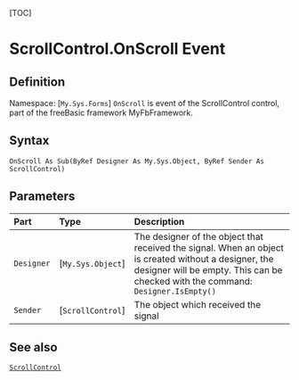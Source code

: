 [TOC]
# ScrollControl.OnScroll Event

## Definition
Namespace: [`My.Sys.Forms`]
`OnScroll` is event of the ScrollControl control, part of the freeBasic framework MyFbFramework.
## Syntax
```freeBasic
OnScroll As Sub(ByRef Designer As My.Sys.Object, ByRef Sender As ScrollControl)
```

## Parameters

|Part|Type|Description|
| :------------ | :------------ | :------------ |
|`Designer`|[`My.Sys.Object`]|The designer of the object that received the signal. When an object is created without a designer, the designer will be empty. This can be checked with the command: `Designer.IsEmpty()`|
|`Sender`|[`ScrollControl`]|The object which received the signal|

## See also
[`ScrollControl`](ScrollControl.md)
